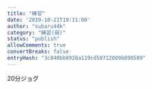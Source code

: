 ```yaml
---
title: "練習"
date: '2019-10-21T19:11:00'
author: "subaru44k"
category: "練習(弱)"
status: "publish"
allowComments: true
convertBreaks: false
entryHash: "3c840bb8928a119cd58712089b890509"
---
```

20分ジョグ
